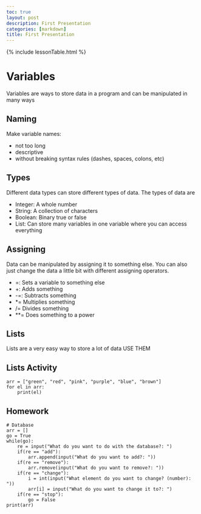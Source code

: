 ```yaml
---
toc: true
layout: post
description: First Presentation
categories: [markdown]
title: First Presentation
---
```

{% include lessonTable.html %}

# Variables
Variables are ways to store data in a program and can be manipulated in many ways
## Naming
Make variable names:
- not too long
- descriptive
- without breaking syntax rules (dashes, spaces, colons, etc)
## Types
Different data types can store different types of data. The types of data are
- Integer: A whole number
- String: A collection of characters
- Boolean: Binary true or false
- List: Can store many variables in one variable where you can access everything
## Assigning
Data can be manipulated by assigning it to something else. You can also just change the data a little bit with different assigning operators.
- =: Sets a variable to something else
- +: Adds something
- -=: Subtracts something
- *= Multiplies something
- /= Divides something
- **= Does something to a power
## Lists
Lists are a very easy way to store a lot of data USE THEM

## Lists Activity
```
arr = ["green", "red", "pink", "purple", "blue", "brown"]
for el in arr:
    print(el)
```
## Homework
```
# Database
arr = []
go = True
while(go):
    re = input("What do you want to do with the database?: ")
    if(re == "add"):
        arr.append(input("What do you want to add?: "))   
    if(re == "remove"):
        arr.remove(input("What do you want to remove?: "))   
    if(re == "change"):
        i = int(input("What element do you want to change? (number): "))
        arr[i] = input("What do you want to change it to?: ")
    if(re == "stop"):
        go = False
print(arr)
```